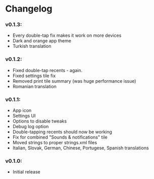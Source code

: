 # Changelog

### v0.1.3:

- Every double-tap fix makes it work on more devices
- Dark and orange app theme
- Turkish translation


### v0.1.2:

- Fixed double-tap recents - again.
- Fixed settings tile fix
- Removed print tile summary (was huge performance issue)
- Romanian translation


### v0.1.1:

- App icon
- Settings UI
- Options to disable tweaks
- Debug log option
- Double-tapping recents should now be working
- Fix for combined "Sounds & notifications" tile
- Moved strings to proper strings.xml files
- Italian, Slovak, German, Chinese, Portugese, Spanish translations


### v0.1.0:

- Initial release